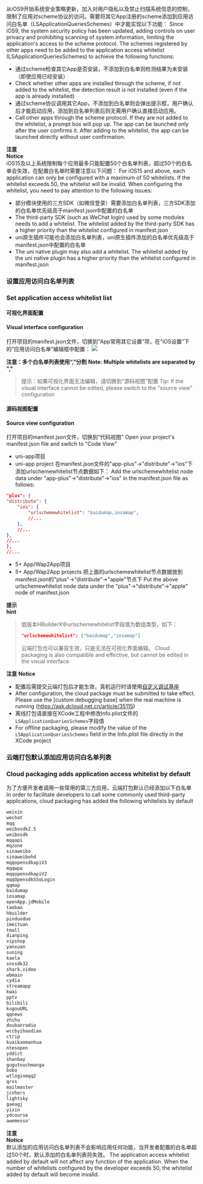 从iOS9开始系统安全策略更新，加入对用户隐私以及禁止扫描系统信息的控制，限制了应用对scheme协议的访问。需要将其它App注册的scheme添加到应用访问白名单（LSApplicationQueriesSchemes）中才能实现以下功能：
Since iOS9, the system security policy has been updated, adding controls on user privacy and prohibiting scanning of system information, limiting the application's access to the scheme protocol. The schemes registered by other apps need to be added to the application access whitelist (LSApplicationQueriesSchemes) to achieve the following functions:
- 通过scheme检查其它App是否安装，不添加到白名单则检测结果为未安装（即使应用已经安装）
- Check whether other apps are installed through the scheme, if not added to the whitelist, the detection result is not installed (even if the app is already installed)
- 通过scheme协议调用其它App，不添加到白名单则会弹出提示框，用户确认后才能启动应用，添加到白名单列表后则无需用户确认直接启动应用。
- Call other apps through the scheme protocol. If they are not added to the whitelist, a prompt box will pop up. The app can be launched only after the user confirms it. After adding to the whitelist, the app can be launched directly without user confirmation.

**注意**  
**Notice**  
iOS15及以上系统限制每个应用最多只能配置50个白名单列表，超过50个的白名单会失效，在配置白名单时需要注意以下问题：
For iOS15 and above, each application can only be configured with a maximum of 50 whitelists. If the whitelist exceeds 50, the whitelist will be invalid. When configuring the whitelist, you need to pay attention to the following issues:
- 部分模块使用的三方SDK（如微信登录）需要添加白名单列表，三方SDK添加的白名单优先级高于manifest.json中配置的白名单
- The third-party SDK (such as WeChat login) used by some modules needs to add a whitelist. The whitelist added by the third-party SDK has a higher priority than the whitelist configured in manifest.json
- uni原生插件可能也会添加白名单列表，uni原生插件添加的白名单优先级高于manifest.json中配置的白名单
- The uni native plugin may also add a whitelist. The whitelist added by the uni native plugin has a higher priority than the whitelist configured in manifest.json


### 设置应用访问白名单列表
### Set application access whitelist list

#### 可视化界面配置
#### Visual interface configuration
打开项目的manifest.json文件，切换到“App常用其它设置”项，在“iOS设置”下的“应用访问白名单”编辑框中配置：
![](https://native-res.dcloud.net.cn/images/uniapp/ios/chemewhitelist.png)

**注意：多个白名单列表使用“,”分割**
**Note: Multiple whitelists are separated by ","**

> 提示：如果可视化界面无法编辑，请切换到“源码视图”配置
> Tip: If the visual interface cannot be edited, please switch to the "source view" configuration


#### 源码视图配置
#### Source view configuration
打开项目的manifest.json文件，切换到“代码视图” 
Open your project's manifest.json file and switch to "Code View"

- uni-app项目  
- uni-app project
在manifest.json文件的"app-plus"->"distribute"->"ios"下添加urlschemewhitelist节点数据如下：
Add the urlschemewhitelist node data under "app-plus"->"distribute"->"ios" in the manifest.json file as follows:
``` json
"plus": {  
"distribute": {  
    "ios": {  
        "urlschemewhitelist": "baidumap,iosamap",  
        //...  
    },  
    //...  
},  
//...  
},  
//... 
```

- 5+ App/Wap2App项目  
- 5+ App/Wap2App projects
把上面的urlschemewhitelist节点数据放到manifest.json的"plus"->"distribute"->"apple"节点下
Put the above urlschemewhitelist node data under the "plus"->"distribute"->"apple" node of manifest.json

**提示**  
**hint**  
>低版本HBuilderX中urlschemewhitelist字段值为数组类型，如下：
>``` json
>"urlschemewhitelist": ["baidumap","iosamap"]
>```
>云端打包也可以兼容生效，只是无法在可视化界面编辑。
>Cloud packaging is also compatible and effective, but cannot be edited in the visual interface.

**注意**
**Notice**
- 配置后需提交云端打包后才能生效，真机运行时请使用[自定义调试基座](https://ask.dcloud.net.cn/article/35115)
- After configuration, the cloud package must be submitted to take effect. Please use the [custom debugging base] when the real machine is running (https://ask.dcloud.net.cn/article/35115)
- 离线打包请直接在XCode工程中修改Info.plist文件的`LSApplicationQueriesSchemes`字段值
- For offline packaging, please modify the value of the `LSApplicationQueriesSchemes` field in the Info.plist file directly in the XCode project


### 云端打包默认添加应用访问白名单列表
### Cloud packaging adds application access whitelist by default
为了方便开发者调用一些常用的第三方应用，云端打包默认已经添加以下白名单
In order to facilitate developers to call some commonly used third-party applications, cloud packaging has added the following whitelists by default
``` txt
weixin
wechat
mqq
weibosdk2.5
weibosdk
mqqapi
mqzone
sinaweibo
sinaweibohd
mqqopensdkapiV3
mqqwpa
mqqopensdkapiV2
mqqOpensdkSSoLogin
qqmap
baidumap
iosamap
openApp.jdMobile
taobao
hbuilder
pinduoduo
imeituan
tmall
dianping
vipshop
yanxuan
suning
kaola
snssdk32
shark.video
wbmain
cydia
streamapp
kwai
pptv
bilibili
kugouURL
qqnews
zhihu
doubanradio
wccbyihaodian
ctrip
kuaikanmanhua
ntesopen
yddict
shanbay
gugutouchmanga
bobo
wtloginmqq2
qrxs
mailmaster
jcnhers
lightsky
gaeagj
yixin
ydcourse
awemesso'
```

**注意**  
**Notice**  
默认添加的应用访问白名单列表不会影响应用任何功能，当开发者配置的白名单超过50个时，默认添加的白名单列表将失效。
The application access whitelist added by default will not affect any function of the application. When the number of whitelists configured by the developer exceeds 50, the whitelist added by default will become invalid.


